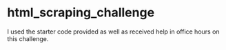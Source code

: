 # html_scraping_challenge

I used the starter code provided as well as received help in office hours on this challenge.
